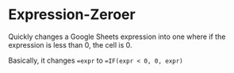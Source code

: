 # Expression-Zeroer
Quickly changes a Google Sheets expression into one where if the expression is less than 0, the cell is 0.

Basically, it changes `=expr` to `=IF(expr < 0, 0, expr)`
